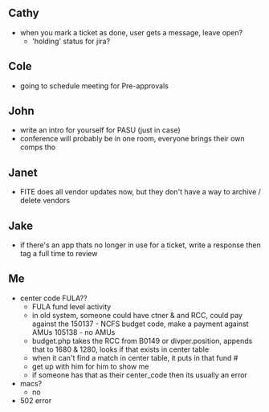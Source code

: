 ## Cathy
- when you mark a ticket as done, user gets a message, leave open?
  - 'holding' status for jira?

## Cole
- going to schedule meeting for Pre-approvals

## John
- write an intro for yourself for PASU (just in case)
- conference will probably be in one room, everyone brings their own comps tho

## Janet
- FITE does all vendor updates now, but they don't have a way to archive / delete vendors

## Jake
- if there's an app thats no longer in use for a ticket,  write a response then tag a full time to review

## Me
- center code FULA??
  - FULA fund level activity
  - in old system, someone could have ctner & and RCC, could pay against the 
  150137 - NCFS budget code, make a payment against AMUs
  105138 - no AMUs
  - budget.php takes the RCC from B0149 or divper.position, appends that to 1680 & 1280, looks if that exists in center table
  - when it can't find a match in center table, it puts in that fund #
  - get up with him for him to show me
  - if someone has that as their center_code then its usually an error
- macs?
  - no
- 502 error